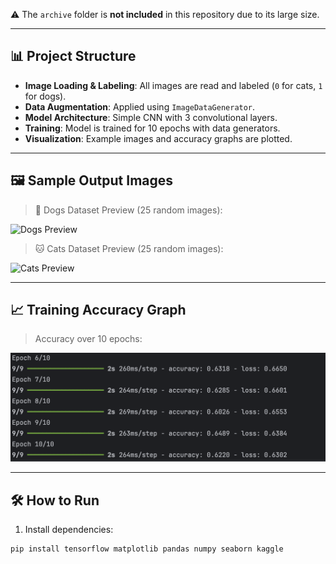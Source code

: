 
⚠️ The `archive` folder is **not included** in this repository due to its large size.

---

## 📊 Project Structure

- **Image Loading & Labeling**: All images are read and labeled (`0` for cats, `1` for dogs).
- **Data Augmentation**: Applied using `ImageDataGenerator`.
- **Model Architecture**: Simple CNN with 3 convolutional layers.
- **Training**: Model is trained for 10 epochs with data generators.
- **Visualization**: Example images and accuracy graphs are plotted.

---

## 🖼️ Sample Output Images

> 🐶 Dogs Dataset Preview (25 random images):

![Dogs Preview](PLACEHOLDER_FOR_DOGS_IMAGE)

> 🐱 Cats Dataset Preview (25 random images):

![Cats Preview](PLACEHOLDER_FOR_CATS_IMAGE)

---

## 📈 Training Accuracy Graph

> Accuracy over 10 epochs:

![Accuracy Graph](https://github.com/Bereket-Belachew/Image-Processing-Cats-Or-Dogs/blob/44a0615ecb9ec591c16a6b1cdccd94a2ffef9c69/Screenshot%202025-08-03%20at%2016.45.13.png)

---

## 🛠️ How to Run

1. Install dependencies:

```bash
pip install tensorflow matplotlib pandas numpy seaborn kaggle
